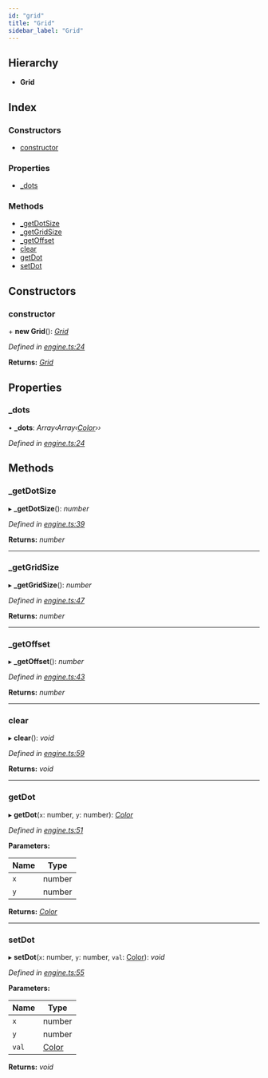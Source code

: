 ```yaml
---
id: "grid"
title: "Grid"
sidebar_label: "Grid"
---
```


## Hierarchy

* **Grid**

## Index

### Constructors

* [constructor](#constructor)

### Properties

* [_dots](#_dots)

### Methods

* [_getDotSize](#_getdotsize)
* [_getGridSize](#_getgridsize)
* [_getOffset](#_getoffset)
* [clear](#clear)
* [getDot](#getdot)
* [setDot](#setdot)

## Constructors

###  constructor

\+ **new Grid**(): *[Grid](grid)*

*Defined in [engine.ts:24](https://github.com/jamesroutley/24a2/blob/9089daf/src/engine.ts#L24)*

**Returns:** *[Grid](grid)*

## Properties

###  _dots

• **_dots**: *Array‹Array‹[Color](../enums/color)››*

*Defined in [engine.ts:24](https://github.com/jamesroutley/24a2/blob/9089daf/src/engine.ts#L24)*

## Methods

###  _getDotSize

▸ **_getDotSize**(): *number*

*Defined in [engine.ts:39](https://github.com/jamesroutley/24a2/blob/9089daf/src/engine.ts#L39)*

**Returns:** *number*

___

###  _getGridSize

▸ **_getGridSize**(): *number*

*Defined in [engine.ts:47](https://github.com/jamesroutley/24a2/blob/9089daf/src/engine.ts#L47)*

**Returns:** *number*

___

###  _getOffset

▸ **_getOffset**(): *number*

*Defined in [engine.ts:43](https://github.com/jamesroutley/24a2/blob/9089daf/src/engine.ts#L43)*

**Returns:** *number*

___

###  clear

▸ **clear**(): *void*

*Defined in [engine.ts:59](https://github.com/jamesroutley/24a2/blob/9089daf/src/engine.ts#L59)*

**Returns:** *void*

___

###  getDot

▸ **getDot**(`x`: number, `y`: number): *[Color](../enums/color)*

*Defined in [engine.ts:51](https://github.com/jamesroutley/24a2/blob/9089daf/src/engine.ts#L51)*

**Parameters:**

Name | Type |
------ | ------ |
`x` | number |
`y` | number |

**Returns:** *[Color](../enums/color)*

___

###  setDot

▸ **setDot**(`x`: number, `y`: number, `val`: [Color](../enums/color)): *void*

*Defined in [engine.ts:55](https://github.com/jamesroutley/24a2/blob/9089daf/src/engine.ts#L55)*

**Parameters:**

Name | Type |
------ | ------ |
`x` | number |
`y` | number |
`val` | [Color](../enums/color) |

**Returns:** *void*
